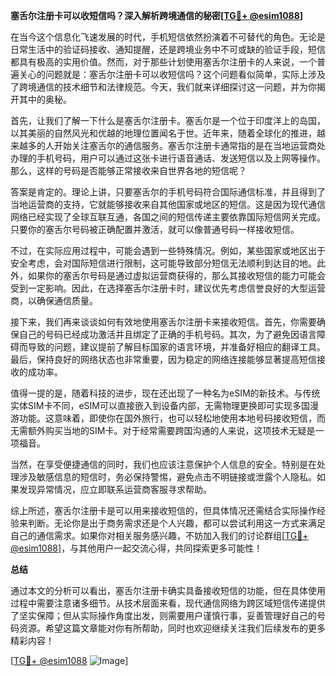 **塞舌尔注册卡可以收短信吗？深入解析跨境通信的秘密[[TG💪+ @esim1088](https://t.me/s/esim1088)]**

在当今这个信息化飞速发展的时代，手机短信依然扮演着不可替代的角色。无论是日常生活中的验证码接收、通知提醒，还是跨境业务中不可或缺的验证手段，短信都具有极高的实用价值。然而，对于那些计划使用塞舌尔注册卡的人来说，一个普遍关心的问题就是：塞舌尔注册卡可以收短信吗？这个问题看似简单，实际上涉及了跨境通信的技术细节和法律规范。今天，我们就来详细探讨这一问题，并为你揭开其中的奥秘。

首先，让我们了解一下什么是塞舌尔注册卡。塞舌尔是一个位于印度洋上的岛国，以其美丽的自然风光和优越的地理位置闻名于世。近年来，随着全球化的推进，越来越多的人开始关注塞舌尔的通信服务。塞舌尔注册卡通常指的是在当地运营商处办理的手机号码，用户可以通过这张卡进行语音通话、发送短信以及上网等操作。那么，这样的号码是否能够正常接收来自世界各地的短信呢？

答案是肯定的。理论上讲，只要塞舌尔的手机号码符合国际通信标准，并且得到了当地运营商的支持，它就能够接收来自其他国家或地区的短信。这是因为现代通信网络已经实现了全球互联互通，各国之间的短信传递主要依靠国际短信网关完成。只要你的塞舌尔号码被正确配置并激活，就可以像普通号码一样接收短信。

不过，在实际应用过程中，可能会遇到一些特殊情况。例如，某些国家或地区出于安全考虑，会对国际短信进行限制，这可能导致部分短信无法顺利到达目的地。此外，如果你的塞舌尔号码是通过虚拟运营商获得的，那么其接收短信的能力可能会受到一定影响。因此，在选择塞舌尔注册卡时，建议优先考虑信誉良好的大型运营商，以确保通信质量。

接下来，我们再来谈谈如何有效地使用塞舌尔注册卡来接收短信。首先，你需要确保自己的号码已经成功激活并且绑定了正确的手机号码。其次，为了避免因语言障碍而导致的问题，建议提前了解目标国家的语言环境，并准备好相应的翻译工具。最后，保持良好的网络状态也非常重要，因为稳定的网络连接能够显著提高短信接收的成功率。

值得一提的是，随着科技的进步，现在还出现了一种名为eSIM的新技术。与传统实体SIM卡不同，eSIM可以直接嵌入到设备内部，无需物理更换即可实现多国漫游功能。这意味着，即使你在国外旅行，也可以轻松地使用本地号码接收短信，而无需额外购买当地的SIM卡。对于经常需要跨国沟通的人来说，这项技术无疑是一项福音。

当然，在享受便捷通信的同时，我们也应该注意保护个人信息的安全。特别是在处理涉及敏感信息的短信时，务必保持警惕，避免点击不明链接或泄露个人隐私。如果发现异常情况，应立即联系运营商客服寻求帮助。

综上所述，塞舌尔注册卡是可以用来接收短信的，但具体情况还需结合实际操作经验来判断。无论你是出于商务需求还是个人兴趣，都可以尝试利用这一方式来满足自己的通信需求。如果你对相关服务感兴趣，不妨加入我们的讨论群组[[TG💪+ @esim1088](https://t.me/s/esim1088)]，与其他用户一起交流心得，共同探索更多可能性！

**总结**

通过本文的分析可以看出，塞舌尔注册卡确实具备接收短信的功能，但在具体使用过程中需要注意诸多细节。从技术层面来看，现代通信网络为跨区域短信传递提供了坚实保障；但从实际操作角度出发，则需要用户谨慎行事，妥善管理好自己的号码资源。希望这篇文章能对你有所帮助，同时也欢迎继续关注我们后续发布的更多精彩内容！

[[TG💪+ @esim1088](https://t.me/s/esim1088) ![Image](https://i.postimg.cc/4NQfJmqS/Snipaste-2025-05-13-00-14-12.png)]